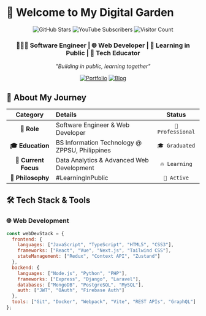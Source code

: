 # 🌸 Welcome to My Digital Garden

<div align="center">

![GitHub Stars](https://img.shields.io/github/stars/yourusername/yourrepo?style=social)
![YouTube Subscribers](https://img.shields.io/youtube/channel/subscribers/UCXXXXXXX?style=social)
![Visitor Count](https://komarev.com/gh/yourusername?color=ff69b4)

### 👩🏻‍💻 Software Engineer | 🌐 Web Developer | 🌱 Learning in Public | 🎨 Tech Educator

*"Building in public, learning together"*

[![Portfolio](https://img.shields.io/badge/🌐_Visit_My_Portfolio-FF6B6B?style=for-the-badge&logo=vercel&logoColor=white)](https://yourportfolio.com)
[![Blog](https://img.shields.io/badge/📝_Read_My_Blog-000000?style=for-the-badge&logo=dev.to&logoColor=white)](https://yourblog.com)

</div>

## 🚀 About My Journey

<div align="center">

| Category | Details | Status |
|:--------:|:--------|:------:|
| **🎯 Role** | Software Engineer & Web Developer | `🏢 Professional` |
| **🎓 Education** | BS Information Technology @ ZPPSU, Philippines | `🎓 Graduated` |
| **🚀 Current Focus** | Data Analytics & Advanced Web Development | `🔥 Learning` |
| **🌱 Philosophy** | #LearningInPublic | `💫 Active` |

</div>

## 🛠️ Tech Stack & Tools

### **🌐 Web Development**
```javascript
const webDevStack = {
  frontend: {
    languages: ["JavaScript", "TypeScript", "HTML5", "CSS3"],
    frameworks: ["React", "Vue", "Next.js", "Tailwind CSS"],
    stateManagement: ["Redux", "Context API", "Zustand"]
  },
  backend: {
    languages: ["Node.js", "Python", "PHP"],
    frameworks: ["Express", "Django", "Laravel"],
    databases: ["MongoDB", "PostgreSQL", "MySQL"],
    auth: ["JWT", "OAuth", "Firebase Auth"]
  },
  tools: ["Git", "Docker", "Webpack", "Vite", "REST APIs", "GraphQL"]
};
